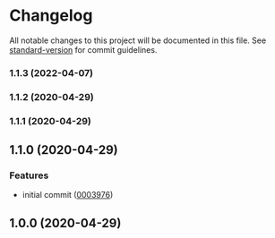 # Changelog

All notable changes to this project will be documented in this file. See [standard-version](https://github.com/conventional-changelog/standard-version) for commit guidelines.

### 1.1.3 (2022-04-07)

### 1.1.2 (2020-04-29)

### 1.1.1 (2020-04-29)

## 1.1.0 (2020-04-29)


### Features

* initial commit ([0003976](https://github.com/nickheal/react-use-poll/commit/00039763a939c9c7877c8bac588d82e0ee295cde))

## 1.0.0 (2020-04-29)
